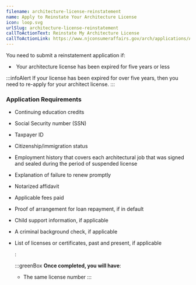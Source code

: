 ```yaml
---
filename: architecture-license-reinstatement
name: Apply to Reinstate Your Architecture License
icon: loop.svg
urlSlug: architecture-license-reinstatement
callToActionText: Reinstate My Architecture License
callToActionLink: https://www.njconsumeraffairs.gov/arch/applications/Application-for-Reinstatement-with-Instructions.pdf
---
```

You need to submit a reinstatement application if:

*  Your architecture license has been expired for five years or less

:::infoAlert 
 If your license has been expired for over five years, then you need to re-apply for your architect license.
:::

### Application Requirements

* Continuing education credits
* Social Security number (SSN)
* Taxpayer ID
* Citizenship/immigration status
* Employment history that covers each architectural job that was signed and sealed during the period of suspended license 
* Explanation of failure to renew promptly 
* Notarized affidavit 
* Applicable fees paid
* Proof of arrangement for loan repayment, if in default
* Child support information, if applicable
* A criminal background check, if applicable
* List of licenses or certificates, past and present, if applicable


  :

  :::greenBox 
   **Once completed, you will have**:

  * The same license number
  :::